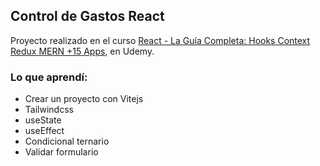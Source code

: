 ## Control de Gastos React

Proyecto realizado en el curso [React - La Guía Completa: Hooks Context Redux MERN +15 Apps](https://www.udemy.com/course/react-de-principiante-a-experto-creando-mas-de-10-aplicaciones/), en Udemy.

### Lo que aprendí:
- Crear un proyecto con Vitejs
- Tailwindcss
- useState
- useEffect
- Condicional ternario
- Validar formulario